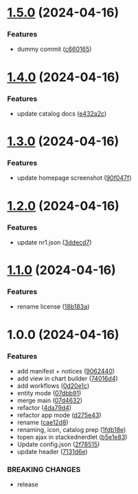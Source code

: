 # [1.5.0](https://github.com/newrelic/nr-user-flows/compare/v1.4.0...v1.5.0) (2024-04-16)


### Features

* dummy commit ([c660165](https://github.com/newrelic/nr-user-flows/commit/c660165c1108dc7da17bb534c17ad7d157b8fd37))

# [1.4.0](https://github.com/newrelic/nr-user-flows/compare/v1.3.0...v1.4.0) (2024-04-16)


### Features

* update catalog docs ([e432a2c](https://github.com/newrelic/nr-user-flows/commit/e432a2c4c688e85b94c28800ad22cfce3d4ffe06))

# [1.3.0](https://github.com/newrelic/nr-user-flows/compare/v1.2.0...v1.3.0) (2024-04-16)


### Features

* update homepage screenshot ([90f047f](https://github.com/newrelic/nr-user-flows/commit/90f047f3ad957e773e73e88038394052de2d6d47))

# [1.2.0](https://github.com/newrelic/nr-user-flows/compare/v1.1.0...v1.2.0) (2024-04-16)


### Features

* update nr1.json ([3ddecd7](https://github.com/newrelic/nr-user-flows/commit/3ddecd71d6f4f8ffb94e40389015ff96917e924a))

# [1.1.0](https://github.com/newrelic/nr-user-flows/compare/v1.0.0...v1.1.0) (2024-04-16)


### Features

* rename license ([18b183a](https://github.com/newrelic/nr-user-flows/commit/18b183ab919e8a23c9347642a221e5ce5260f972))

# 1.0.0 (2024-04-16)


### Features

* add manifest + notices ([9062440](https://github.com/newrelic/nr-user-flows/commit/90624401143bfc989d4a7e602edde5f17146cc21))
* add view in chart builder ([74016d4](https://github.com/newrelic/nr-user-flows/commit/74016d4420909cfff83a3b7a5f31db414a6b0b9a))
* add workflows ([0d20e1c](https://github.com/newrelic/nr-user-flows/commit/0d20e1c924c68c2f340c04a6e40ae2667b8e42d7))
* entity mode ([07dbb91](https://github.com/newrelic/nr-user-flows/commit/07dbb913a2984f516067a3f0e1b4ca79743097a5))
* merge main ([07d4632](https://github.com/newrelic/nr-user-flows/commit/07d4632f674d752e31fd814f54297f4702914765))
* refactor ([4da79d4](https://github.com/newrelic/nr-user-flows/commit/4da79d401f331a5ac6b0e6414a62a6c361b00f02))
* refactor app mode ([d275e43](https://github.com/newrelic/nr-user-flows/commit/d275e43ccbc5b1c3b2523c7330f59489f84db987))
* rename ([cae12d8](https://github.com/newrelic/nr-user-flows/commit/cae12d86ff0a21d6a352c65a9f8a6681d6bae73d))
* renaming, icon, catalog prep ([1fdb18e](https://github.com/newrelic/nr-user-flows/commit/1fdb18e1456fb46a000f511f1834aceb73576f33))
* topen ajax in stackednerdlet ([b5e1e83](https://github.com/newrelic/nr-user-flows/commit/b5e1e8395c66fbde511a21d0fafc1d928af40317))
* Update config.json ([2f78515](https://github.com/newrelic/nr-user-flows/commit/2f78515dd779c83703a848537cbe6da487a38d7d))
* update header ([7131d6e](https://github.com/newrelic/nr-user-flows/commit/7131d6ea3e38f3f5bde569211b1f4c36ba5f3a2b))


### BREAKING CHANGES

* release
